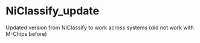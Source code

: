 # NiClassify_update
Updated version from NIClassify to work across systems (did not work with M-Chips before)
